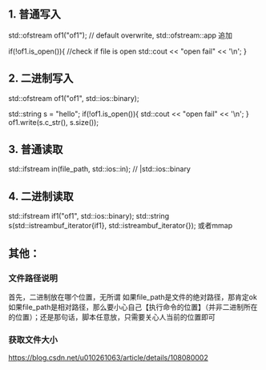 ## 1. 普通写入
std::ofstream of1("of1");  // default overwrite, std::ofstream::app 追加

if(!of1.is_open()){  //check if file is open
  std::cout << "open fail" << '\n';
}

## 2. 二进制写入
std::ofstream of1("of1", std::ios::binary);

std::string s = "hello";
if(!of1.is_open()){
  std::cout << "open fail" << '\n';
}
of1.write(s.c_str(), s.size());

## 3. 普通读取
std::ifstream in(file_path, std::ios::in); // |std::ios::binary

## 4. 二进制读取
std::ifstream if1("of1", std::ios::binary);
std::string s(std::istreambuf_iterator<char>{if1}, std::istreambuf_iterator<char>{});
或者mmap

## 其他：
### 文件路径说明

首先，二进制放在哪个位置，无所谓
如果file_path是文件的绝对路径，那肯定ok
如果file_path是相对路径，那么要小心自己【执行命令的位置】（并非二进制所在的位置）；还是那句话，脚本任意放，只需要关心人当前的位置即可

### 获取文件大小
https://blog.csdn.net/u010261063/article/details/108080002